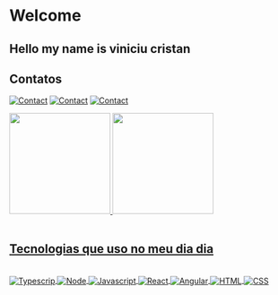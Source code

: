 <h1>Welcome</h1>


<h2>Hello my name is viniciu cristan</h2>

<h2>Contatos</h2>

[![Contact](https://img.shields.io/badge/Gmail-D14836?style=for-the-badge&logo=gmail&logoColor=white)](mailto:viniciu.cristian2014@gmail.com)
[![Contact](https://img.shields.io/badge/LinkedIn-0077B5?style=for-the-badge&logo=linkedin&logoColor=white)](https://www.linkedin.com/in/viniciu-cristian-206672184/)
[![Contact](https://img.shields.io/badge/Instagram-E4405F?style=for-the-badge&logo=instagram&logoColor=white)](https://www.instagram.com/viniciu.cristian/)

<div>
  <a href="https://github.com/ViniciuCristian21">
  <img height="180em" src="https://github-readme-stats.vercel.app/api?username=ViniciuCristian21&show_icons=true&theme=dracula&include_all_commits=true&count_private=true"/>
  <img height="180em" src="https://github-readme-stats.vercel.app/api/top-langs/?username=ViniciuCristian21&layout=compact&langs_count=7&theme=dracula"/>
</div><br>

## Tecnologias que uso no meu dia dia

<div style="display: inline_block"><br>
  <img align="center" alt="Typescrip" src="https://img.shields.io/badge/TypeScript-007ACC?style=for-the-badge&logo=typescript&logoColor=white">
  <img align="center" alt="Node" src="https://img.shields.io/badge/Node.js-43853D?style=for-the-badge&logo=node.js&logoColor=white">
  <img align="center" alt="Javascript" src="https://img.shields.io/badge/JavaScript-F7DF1E?style=for-the-badge&logo=javascript&logoColor=black">
  <img align="center" alt="React" src="https://img.shields.io/badge/React-20232A?style=for-the-badge&logo=react&logoColor=61DAFB">
  <img align="center" alt="Angular" src="https://img.shields.io/badge/Angular-DD0031?style=for-the-badge&logo=angular&logoColor=white">
  <img align="center" alt="HTML" src="https://img.shields.io/badge/HTML5-E34F26?style=for-the-badge&logo=html5&logoColor=white">
  <img align="center" alt="CSS" src="https://img.shields.io/badge/CSS3-1572B6?style=for-the-badge&logo=css3&logoColor=white">
</div>
